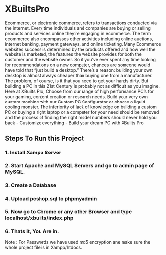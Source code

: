 # XBuiltsPro
Ecommerce, or electronic commerce, refers to transactions conducted via the internet. 
Every time individuals and companies are buying or selling products and services online 
they’re engaging in ecommerce. The term ecommerce also encompasses other activities 
including online auctions, internet banking, payment gateways, and online ticketing.
Many Ecommerce websites success is determined by the products offered and how well the 
website is marketed, the features the website provides for both the customer and the website 
owner.
So if you’ve ever spent any time looking for recommendations on a new computer, 
chances are someone would have told that “just build a desktop.” There’s a reason: building 
your own desktop is almost always cheaper than buying one from a manufacturer. The problem, 
of course, is it that you need to get your hands dirty. But building a PC in this 21st Century is 
probably not as difficult as you imagine. Here at XBuilts Pro, Choose from our range of high 
performance PC’s for your gaming, content creation or research needs. Build your very own 
custom machine with our Custom PC Configurator or choose a liquid cooling monster. The 
inferiority of lack of knowledge on building a custom PC or buying a right laptop or a computer 
for your need should be removed and the process of finding the right model numbers should 
never hold you back - Customize everything - Build your dream PC with XBuilts Pro

## Steps To Run this Project
### 1. Install Xampp Server
### 2. Start Apache and MySQL Servers and go to admin page of MySQL.
### 3. Create a Database 
### 4. Upload pcshop.sql to phpmyadmin
### 5. Now go to Chrome or any other Browser and type localhost/xbuilts/index.php
### 6. Thats it, You Are in.

Note : For Passwords we have used md5 encryption ane make sure the whole project file is in Xampp/htdocs.
